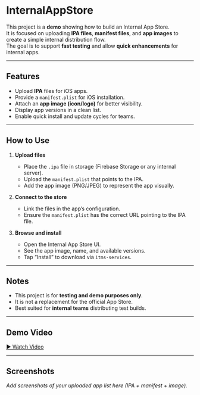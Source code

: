 # InternalAppStore

This project is a **demo** showing how to build an Internal App Store.  
It is focused on uploading **IPA files**, **manifest files**, and **app images** to create a simple internal distribution flow.  
The goal is to support **fast testing** and allow **quick enhancements** for internal apps.  

---

## Features

- Upload **IPA** files for iOS apps.  
- Provide a `manifest.plist` for iOS installation.  
- Attach an **app image (icon/logo)** for better visibility.  
- Display app versions in a clean list.  
- Enable quick install and update cycles for teams.  

---

## How to Use

1. **Upload files**  
   - Place the `.ipa` file in storage (Firebase Storage or any internal server).  
   - Upload the `manifest.plist` that points to the IPA.  
   - Add the app image (PNG/JPEG) to represent the app visually.  

2. **Connect to the store**  
   - Link the files in the app’s configuration.  
   - Ensure the `manifest.plist` has the correct URL pointing to the IPA file.  

3. **Browse and install**  
   - Open the Internal App Store UI.  
   - See the app image, name, and available versions.  
   - Tap “Install” to download via `itms-services`.  

---

## Notes

- This project is for **testing and demo purposes only**.  
- It is not a replacement for the official App Store.  
- Best suited for **internal teams** distributing test builds.  

---

## Demo Video

[▶ Watch Video](https://github.com/user-attachments/assets/6b947e88-ca84-410b-a818-d0f42255cad9)

---

## Screenshots

_Add screenshots of your uploaded app list here (IPA + manifest + image)._

